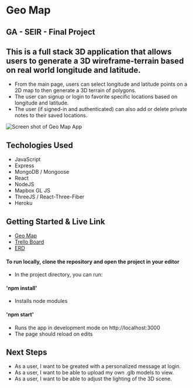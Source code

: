 # Geo Map

## GA - SEIR - Final Project
 
## This is a full stack 3D application that allows users to generate a 3D wireframe-terrain based on real world longitude and latitude.
- From the main page, users can select longitude and latitude points on a 2D map to then generate a 3D terrain of polygons.
- The user can signup or login to favorite specific locations based on longitude and latitude.
- The user (if signed-in and authenticated) can also add or delete private notes to their saved locations.


![Screen shot of Geo Map App](https://i.imgur.com/NHL3uUm.png)


## Techologies Used
* JavaScript
* Express
* MongoDB / Mongoose
* React
* NodeJS
* Mapbox GL JS
* ThreeJS / React-Three-Fiber
* Heroku

## Getting Started & Live Link
* [Geo Map]()
* [Trello Board](https://trello.com/b/ujXYnJu3/gaseifinal)
* [ERD](https://lucid.app/lucidchart/1fa1d25e-19ee-4f54-8494-bbb127f21541/edit?page=0_0&invitationId=inv_a6b9de1a-f366-4618-99b8-d7ff4984a52d#)

 
#### To run locally, clone the repository and open the project in your editor
* In the project directory, you can run:
#### 'npm install'
* Installs node modules
#### 'npm start'
* Runs the app in development mode on http://localhost:3000
* The page should reload on edits

## Next Steps
* As a user, I want to be greated with a personalized message at login.
* As a user, I want to be able to upload my own .glb models to view.
* As a user, I want to be able to adjust the lighting of the 3D scene.
 
